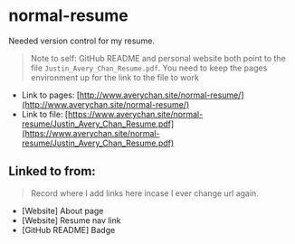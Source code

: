 # normal-resume
Needed version control for my resume.

> Note to self: GitHub README and personal website both point to the file `Justin_Avery_Chan_Resume.pdf`. You need to keep the pages environment up for the link to the file to work

- Link to pages: [http://www.averychan.site/normal-resume/](http://www.averychan.site/normal-resume/)
- Link to file: [https://www.averychan.site/normal-resume/Justin_Avery_Chan_Resume.pdf](https://www.averychan.site/normal-resume/Justin_Avery_Chan_Resume.pdf)

## Linked to from:

> Record where I add links here incase I ever change url again.

- [Website] About page
- [Website] Resume nav link
- [GitHub README] Badge
